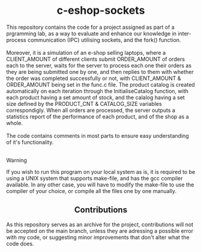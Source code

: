 <h1 align="center">c-eshop-sockets</h1>
This repository contains the code for a project assigned as part of a prgramming lab, as a way to evaluate and enhance our knowledge in inter-process communication (IPC) utilising sockets, and the fork() function.
<br></br>
Moreover, it is a simulation of an e-shop selling laptops, where a CLIENT_AMOUNT of different clients submit ORDER_AMOUNT of orders each to the server, waits for the server to process each one their orders as they are being submitted one by one, and then replies to them with whether the order was completed successfully or not, with CLIENT_AMOUNT & ORDER_AMOUNT being set in the func.c file. The product catalog is created automatically on each iteration through the InitialiseCatalog function, with each product having a set amount of stock, and the calalog having a set size defined by the PRODUCT_CNT & CATALOG_SIZE variables correspondigly. When all orders are processed, the server outputs a statistics report of the performance of each product, and of the shop as a whole.
<br></br>
The code contains comments in most parts to ensure easy understanding of it's functionality.
<br></br>

> [!WARNING]
> If you wish to run this program on your local system as is, it is required to be using a UNIX system that supports make-file, and has the gcc compiler available. In any other case, you will have to modify the make-file to use the compiler of your choice, or compile all the files one by one manually.

<h2 align="center">Contributions</h1>
As this repository serves as an archive for the project, contributions will not be accepted on the main branch, unless they are adressing a possible error with my code, or suggesting minor improvements that don't alter what the code does.

